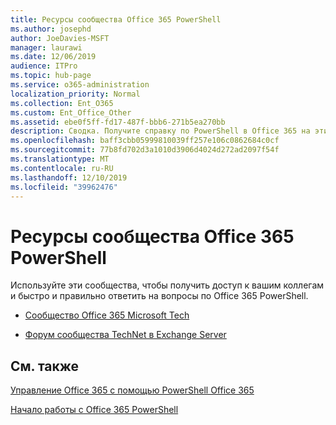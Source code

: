 ```yaml
---
title: Ресурсы сообщества Office 365 PowerShell
ms.author: josephd
author: JoeDavies-MSFT
manager: laurawi
ms.date: 12/06/2019
audience: ITPro
ms.topic: hub-page
ms.service: o365-administration
localization_priority: Normal
ms.collection: Ent_O365
ms.custom: Ent_Office_Other
ms.assetid: ebe0f5ff-fd17-487f-bbb6-271b5ea270bb
description: Сводка. Получите справку по PowerShell в Office 365 на этих площадках сообщества.
ms.openlocfilehash: baff3cbb05999810039ff257e106c0862684c0cf
ms.sourcegitcommit: 77b8fd702d3a1010d3906d4024d272ad2097f54f
ms.translationtype: MT
ms.contentlocale: ru-RU
ms.lasthandoff: 12/10/2019
ms.locfileid: "39962476"
---
```

# <a name="office-365-powershell-community-resources"></a>Ресурсы сообщества Office 365 PowerShell

Используйте эти сообщества, чтобы получить доступ к вашим коллегам и быстро и правильно ответить на вопросы по Office 365 PowerShell. 
  
- [Сообщество Office 365 Microsoft Tech](https://techcommunity.microsoft.com/t5/Office-365/ct-p/Office365)
    
- [Форум сообщества TechNet в Exchange Server](https://social.technet.microsoft.com/Forums/exchange/home?forum=exchangesvrgeneral)
    
## <a name="see-also"></a>См. также

[Управление Office 365 с помощью PowerShell Office 365](manage-office-365-with-office-365-powershell.md)
  
[Начало работы с Office 365 PowerShell](getting-started-with-office-365-powershell.md)

